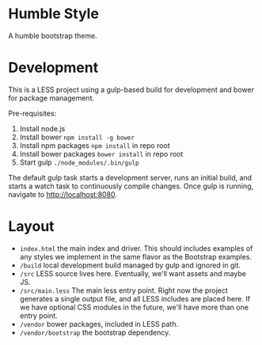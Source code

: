 Humble Style
========

A humble bootstrap theme.

# Development

This is a LESS project using a gulp-based build for development and bower for package management.

Pre-requisites:
1. Install node.js
2. Install bower `npm install -g bower`
3. Install npm packages `npm install` in repo root
4. Install bower packages `bower install` in repo root
5. Start gulp `./node_modules/.bin/gulp`

The default gulp task starts a development server, runs an initial build, and starts a watch task to continuously compile changes.  Once gulp is running, navigate to [http://localhost:8080](http://localhost:8080).

# Layout

* `index.html` the main index and driver.  This should includes examples of any styles we implement in the same flavor as the Bootstrap examples.
* `/build` local development build managed by gulp and ignored in git.
* `/src` LESS source lives here.  Eventually, we'll want assets and maybe JS.
* `/src/main.less` The main less entry point.  Right now the project generates a single output file, and all LESS includes are placed here.  If we have optional CSS modules in the future, we'll have more than one entry point.
* `/vendor` bower packages, included in LESS path.
* `/vendor/bootstrap` the bootstrap dependency.
